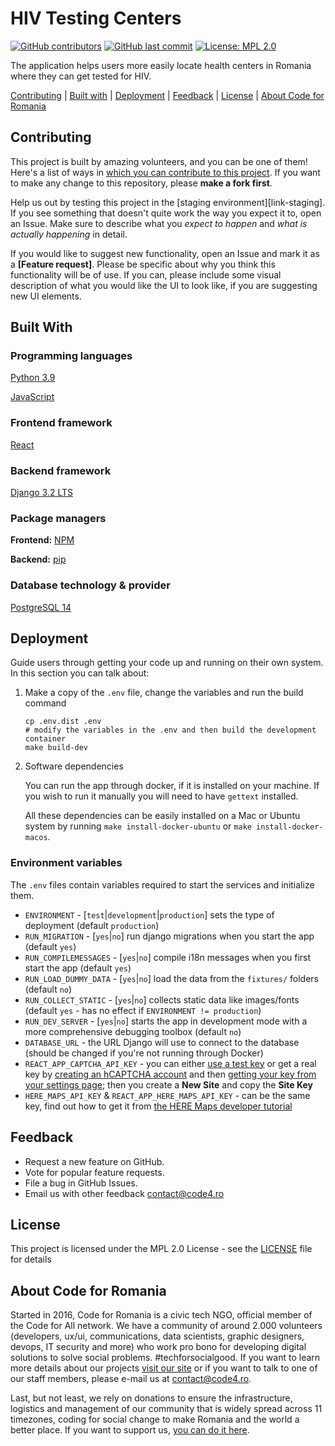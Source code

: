 # HIV Testing Centers

[![GitHub contributors][ico-contributors]][link-contributors]
[![GitHub last commit][ico-last-commit]][link-last-commit]
[![License: MPL 2.0][ico-license]][link-license]

The application helps users more easily locate health centers in Romania where they can get tested for HIV.

[Contributing](#contributing) | [Built with](#built-with) | [Deployment](#deployment) | [Feedback](#feedback) | [License](#license) | [About Code for Romania](#about-code-for-romania)

## Contributing

This project is built by amazing volunteers, and you can be one of them! Here's a list of ways in [which you can contribute to this project][link-contributing]. If you want to make any change to this repository, please **make a fork first**.

Help us out by testing this project in the [staging environment][link-staging]. If you see something that doesn't quite work the way you expect it to, open an Issue. Make sure to describe what you _expect to happen_ and _what is actually happening_ in detail.

If you would like to suggest new functionality, open an Issue and mark it as a __[Feature request]__. Please be specific about why you think this functionality will be of use. If you can, please include some visual description of what you would like the UI to look like, if you are suggesting new UI elements.

## Built With

### Programming languages

[Python 3.9](https://www.python.org)

[JavaScript](https://developer.mozilla.org/en-US/docs/Web/JavaScript)

### Frontend framework

[React](https://reactjs.org/)

### Backend framework

[Django 3.2 LTS](https://www.djangoproject.com)

### Package managers

**Frontend:** [NPM](https://www.npmjs.com/)

**Backend:** [pip](https://pip.pypa.io/)

### Database technology & provider

[PostgreSQL 14](https://www.postgresql.org/docs/14/index.html)

## Deployment

Guide users through getting your code up and running on their own system. In this section you can talk about:
1. Make a copy of the `.env` file, change the variables and run the build command

    ```shell
    cp .env.dist .env
    # modify the variables in the .env and then build the development container
    make build-dev
    ```

2. Software dependencies

    You can run the app through docker, if it is installed on your machine. If you wish to run it manually you will need to have `gettext` installed.

    All these dependencies can be easily installed on a Mac or Ubuntu system by running `make install-docker-ubuntu` or `make install-docker-macos`.

### Environment variables

The `.env` files contain variables required to start the services and initialize them.

- `ENVIRONMENT` - [`test`|`development`|`production`] sets the type of deployment (default `production`)
- `RUN_MIGRATION` - [`yes`|`no`] run django migrations when you start the app (default `yes`)
- `RUN_COMPILEMESSAGES` - [`yes`|`no`] compile i18n messages when you first start the app (default `yes`)
- `RUN_LOAD_DUMMY_DATA` - [`yes`|`no`] load the data from the `fixtures/` folders (default `no`)
- `RUN_COLLECT_STATIC` - [`yes`|`no`] collects static data like images/fonts (default `yes` - has no effect if `ENVIRONMENT != production`)
- `RUN_DEV_SERVER` - [`yes`|`no`] starts the app in development mode with a more comprehensive debugging toolbox (default `no`)
- `DATABASE_URL` - the URL Django will use to connect to the database (should be changed if you're not running through Docker)
- `REACT_APP_CAPTCHA_API_KEY` - you can either [use a test key](https://docs.hcaptcha.com/#integration-testing-test-keys) or get a real key by [creating an hCAPTCHA account](https://dashboard.hcaptcha.com/signup) and then [getting your key from your settings page](https://dashboard.hcaptcha.com/settings); then you create a **New Site** and copy the **Site Key**
- `HERE_MAPS_API_KEY` & `REACT_APP_HERE_MAPS_API_KEY` - can be the same key, find out how to get it from [the HERE Maps developer tutorial](https://developer.here.com/tutorials/getting-here-credentials/)

## Feedback

* Request a new feature on GitHub.
* Vote for popular feature requests.
* File a bug in GitHub Issues.
* Email us with other feedback contact@code4.ro

## License

This project is licensed under the MPL 2.0 License - see the [LICENSE](LICENSE) file for details

## About Code for Romania

Started in 2016, Code for Romania is a civic tech NGO, official member of the Code for All network. We have a community of around 2.000 volunteers (developers, ux/ui, communications, data scientists, graphic designers, devops, IT security and more) who work pro bono for developing digital solutions to solve social problems. #techforsocialgood. If you want to learn more details about our projects [visit our site][link-code4] or if you want to talk to one of our staff members, please e-mail us at contact@code4.ro.

Last, but not least, we rely on donations to ensure the infrastructure, logistics and management of our community that is widely spread across 11 timezones, coding for social change to make Romania and the world a better place. If you want to support us, [you can do it here][link-donate].


[ico-contributors]: https://img.shields.io/github/contributors/code4romania/centre_testare_HIV.svg?style=for-the-badge
[ico-last-commit]: https://img.shields.io/github/last-commit/code4romania/centre_testare_HIV.svg?style=for-the-badge
[ico-license]: https://img.shields.io/badge/license-MPL%202.0-brightgreen.svg?style=for-the-badge

[link-contributors]: https://github.com/code4romania/centre_testare_HIV/graphs/contributors
[link-last-commit]: https://github.com/code4romania/centre_testare_HIV/commits/develop
[link-license]: https://opensource.org/licenses/MPL-2.0
[link-contributing]: https://github.com/code4romania/.github/blob/main/CONTRIBUTING.md

[link-code4]: https://code4.ro/en/
[link-donate]: https://code4.ro/en/donate/
